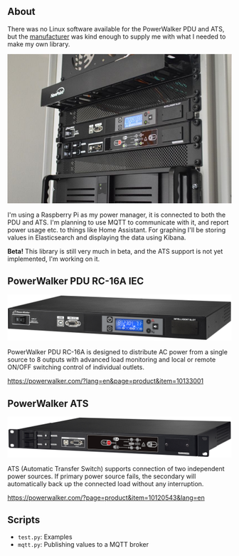 ## About
There was no Linux software available for the PowerWalker PDU and ATS, but the [manufacturer](https://powerwalker.com/) was kind enough to supply me with what I needed to make my own library.

![PowerWalker PDU and ATS in my homelab](media/homelab.jpg)

I'm using a Raspberry Pi as my power manager, it is connected to both the PDU and ATS. I'm planning to use MQTT to communicate with it, and report power usage etc. to things like Home Assistant. For graphing I'll be storing values in Elasticsearch and displaying the data using Kibana.

**Beta!** This library is still very much in beta, and the ATS support is not yet implemented, I'm working on it.

## PowerWalker PDU RC-16A IEC
![PowerWalker PDU RC-16A IEC](media/powerwalker_pdu_rc-16a.jpg)

PowerWalker PDU RC-16A is designed to distribute AC power from a single source to 8 outputs with advanced load monitoring and local or remote ON/OFF switching control of individual outlets.

https://powerwalker.com/?lang=en&page=product&item=10133001

## PowerWalker ATS
![PowerWalker ATS](media/powerwalker_ats.jpg)

ATS (Automatic Transfer Switch) supports connection of two independent power sources. If primary power source fails, the secondary will automatically back up the connected load without any interruption. 

https://powerwalker.com/?page=product&item=10120543&lang=en

## Scripts
* `test.py`: Examples
* `mqtt.py`: Publishing values to a MQTT broker
